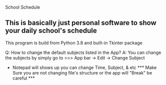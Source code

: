 School Schedule

This is basically just personal software to show your daily school's schedule
-----------------------------------------------------------------------------
This program is build from Python 3.8 and built-in Tkinter package

Q: How to change the default subjects listed in the App?
A: You can change the subjects by simply go to >>> App bar -> Edit -> Change Subject
   - Notepad will shows up you can change Time, Subject, & etc
   *** Make Sure you are not changing file's structure or the app will "Break" be careful ***
